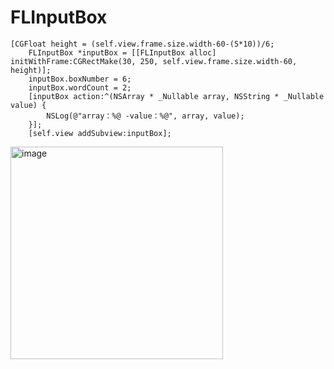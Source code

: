 # FLInputBox
```
[CGFloat height = (self.view.frame.size.width-60-(5*10))/6;
    FLInputBox *inputBox = [[FLInputBox alloc] initWithFrame:CGRectMake(30, 250, self.view.frame.size.width-60, height)];
    inputBox.boxNumber = 6;
    inputBox.wordCount = 2;
    [inputBox action:^(NSArray * _Nullable array, NSString * _Nullable value) {
        NSLog(@"array：%@ -value：%@", array, value);
    }];
    [self.view addSubview:inputBox];
```
<img width="340" alt="image" src="https://user-images.githubusercontent.com/16301241/185619340-2439cd7b-10b9-4033-ba71-354eda02f760.png">
